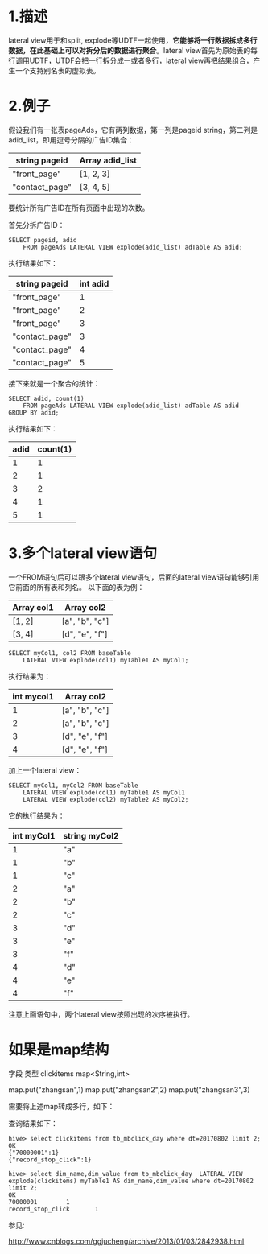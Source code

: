 
# 1.描述
lateral view用于和split, explode等UDTF一起使用，**它能够将一行数据拆成多行数据，在此基础上可以对拆分后的数据进行聚合**。lateral view首先为原始表的每行调用UDTF，UTDF会把一行拆分成一或者多行，lateral view再把结果组合，产生一个支持别名表的虚拟表。

 

# 2.例子

假设我们有一张表pageAds，它有两列数据，第一列是pageid string，第二列是adid_list，即用逗号分隔的广告ID集合：


|string pageid|Array<int> adid_list|
|-------------|--------------------|
|"front_page"	|[1, 2, 3]         |
|"contact_page"|[3, 4, 5]          |


 

要统计所有广告ID在所有页面中出现的次数。

首先分拆广告ID：
```
SELECT pageid, adid 
    FROM pageAds LATERAL VIEW explode(adid_list) adTable AS adid;
```
执行结果如下：

|string pageid|int adid|
|-------------|--------|
|"front_page"	|1     |
|"front_page"	|2     |
|"front_page"	|3     |
|"contact_page"|3      |
|"contact_page"|4      |
|"contact_page"|5      |
 

接下来就是一个聚合的统计：
```
SELECT adid, count(1) 
    FROM pageAds LATERAL VIEW explode(adid_list) adTable AS adid
GROUP BY adid;
```

执行结果如下：

|adid	|count(1)|
|-------|--------|
|1		|1       |
|2		|1       |
|3		|2       |
|4		|1       |
|5		|1       |


# 3.多个lateral view语句

一个FROM语句后可以跟多个lateral view语句，后面的lateral view语句能够引用它前面的所有表和列名。 以下面的表为例：

|Array<int> col1	|Array<string> col2|
|-------------------|------------------|
|[1, 2]				|[a", "b", "c"]    |
|[3, 4]				|[d", "e", "f"]    |

 
```
SELECT myCol1, col2 FROM baseTable
    LATERAL VIEW explode(col1) myTable1 AS myCol1;
```

执行结果为：

|int mycol1|Array<string> col2|
|----------|------------------|
|1			|[a", "b", "c"]   |
|2			|[a", "b", "c"]   |
|3			|[d", "e", "f"]   |
|4			|[d", "e", "f"]   |
 

加上一个lateral view：
```
SELECT myCol1, myCol2 FROM baseTable
    LATERAL VIEW explode(col1) myTable1 AS myCol1
    LATERAL VIEW explode(col2) myTable2 AS myCol2;
```

它的执行结果为：

|int myCol1	|string myCol2|
|-----------|-------------|
|1			|"a"          |
|1			|"b"          |
|1			|"c"          |
|2			|"a"          |
|2			|"b"          |
|2			|"c"          |
|3			|"d"          |
|3			|"e"          |
|3			|"f"          |
|4			|"d"          |
|4			|"e"          |
|4			|"f"          |


注意上面语句中，两个lateral view按照出现的次序被执行。


# 如果是map结构

字段			类型
clickitems	map<String,int>

map.put("zhangsan",1)
map.put("zhangsan2",2)
map.put("zhangsan3",3)

需要将上述map转成多行，如下：

查询结果如下：
```
hive> select clickitems from tb_mbclick_day where dt=20170802 limit 2;
OK
{"70000001":1}
{"record_stop_click":1}

hive> select dim_name,dim_value from tb_mbclick_day  LATERAL VIEW explode(clickitems) myTable1 AS dim_name,dim_value where dt=20170802 limit 2;
OK
70000001        1
record_stop_click       1

```







参见:

http://www.cnblogs.com/ggjucheng/archive/2013/01/03/2842938.html